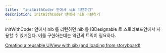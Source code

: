```yaml
---
title:  "initWithCoder 안에서 nib 리턴하기"
description: initWithCoder 안에서 nib 리턴하기
---
```


initWithCoder 안에서 nib 를 리턴하면 
nib 를 IBDesignable 로 스토리보드안에서 사용할 수 있게된다.
이를 구현하는데는 약간의 트릭이 필요하다.

[Creating a reusable UIView with xib (and loading from storyboard)]




[Creating a reusable UIView with xib (and loading from storyboard)]: http://stackoverflow.com/questions/21898190/creating-a-reusable-uiview-with-xib-and-loading-from-storyboard
